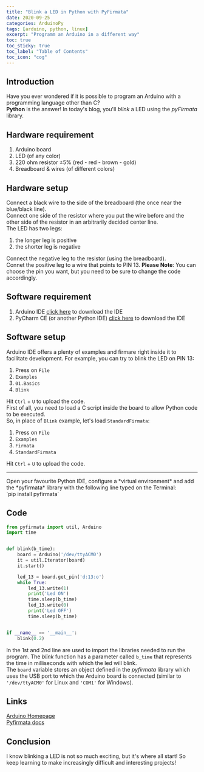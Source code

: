 ```yaml
---
title: "Blink a LED in Python with PyFirmata"
date: 2020-09-25
categories: ArduinoPy
tags: [arduino, python, linux]
excerpt: "Programm an Arduino in a different way"
toc: true
toc_sticky: true
toc_label: "Table of Contents"
toc_icon: "cog"
---
```


## Introduction
Have you ever wondered if it is possible to program an Arduino with a programming language other than C?<br>
**Python** is the answer! In today's blog, you'll *blink* a LED using the *pyFirmata* library.

## Hardware requirement
1. Arduino board
2. LED (of any color)
3. 220 ohm resistor <span>&#177;</span>5% (red - red - brown - gold)
4. Breadboard & wires (of different colors)

## Hardware setup
Connect a black wire to the side of the breadboard (the once near the blue/black line).<br>
Connect one side of the resistor where you put the wire before and the other side of the resistor in an arbitrarily decided center line.<br>
The LED has two legs:
1. the longer leg is positive
2. the shorter leg is negative

Connect the negative leg to the resistor (using the breadboard).<br>
Connet the positive leg to a wire that points to PIN 13.
**Please Note**: You can choose the pin you want, but you need to be sure to change the code accordingly.<br>

## Software requirement
1. Arduino IDE
   [click here](https://www.arduino.cc/en/Main/Software) to download the IDE
2. PyCharm CE (or another Python IDE)
   [click here](https://www.jetbrains.com/pycharm/) to download the IDE

## Software setup
Arduino IDE offers a plenty of examples and firmare right inside it to facilitate development. For example, you can try to blink the LED on PIN 13:<br>
1. Press on `File`
2. `Examples`
3. `01.Basics`
4. `Blink`

Hit `Ctrl` + `U` to upload the code.<br>
First of all, you need to load a C script inside the board to allow Python code to be executed.<br>
So, in place of `Blink` example, let's load `StandardFirmata`:
1. Press on `File`
2. `Examples`
3. `Firmata`
4. `StandardFirmata`

Hit `Ctrl` + `U` to upload the code.
<hr>
Open your favourite Python IDE, configure a *virtual environment* and add the *pyfirmata* library with the following line typed on the Terminal:<br>
`pip install pyfirmata`

## Code
```python
from pyfirmata import util, Arduino
import time


def blink(b_time):
    board = Arduino('/dev/ttyACM0')
    it = util.Iterator(board)
    it.start()

    led_13 = board.get_pin('d:13:o')
    while True:
        led_13.write(1)
        print('Led ON')
        time.sleep(b_time)
        led_13.write(0)
        print('Led OFF')
        time.sleep(b_time)


if __name__ == '__main__':
    blink(0.2)
```

In the 1st and 2nd line are used to import the libraries needed to run the program. The *blink* function has a parameter called `b_time` that represents the time in milliseconds with which the led will blink.<br>
The `board` variable stores an object defined in the *pyfirmata* library which uses the USB port to which the Arduino board is connected (similar to `'/dev/ttyACM0'` for Linux and `'COM1'` for Windows).

## Links
[Arduino Homepage](https://www.arduino.cc/)<br>
[Pyfirmata docs](https://pyfirmata.readthedocs.io/en/latest/)<br>

## Conclusion
I know blinking a LED is not so much exciting, but it's where all start! So keep learning to make increasingly difficult and interesting projects!
